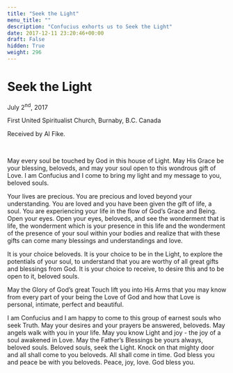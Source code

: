 ```yaml
---
title: "Seek the Light"
menu_title: ""
description: "Confucius exhorts us to Seek the Light"
date: 2017-12-11 23:20:46+00:00
draft: False
hidden: True
weight: 296
---
```

# Seek the Light

July 2<sup>nd</sup>, 2017

First United Spiritualist Church, Burnaby, B.C. Canada

Received by Al Fike.

 

May every soul be touched by God in this house of Light. May His Grace be your blessing, beloveds, and may your soul open to this wondrous gift of Love. I am Confucius and I come to bring my light and my message to you, beloved souls. 

Your lives are precious. You are precious and loved beyond your understanding. You are loved and you have been given the gift of life, a soul. You are experiencing your life in the flow of God’s Grace and Being. Open your eyes. Open your eyes, beloveds, and see the wonderment that is life, the wonderment which is your presence in this life and the wonderment of the presence of your soul within your bodies and realize that with these gifts can come many blessings and understandings and love. 

It is your choice beloveds. It is your choice to be in the Light, to explore the potentials of your soul, to understand that you are worthy of all great gifts and blessings from God. It is your choice to receive, to desire this and to be open to it, beloved souls.

May the Glory of God’s great Touch lift you into His Arms that you may know from every part of your being the Love of God and how that Love is personal, intimate, perfect and beautiful.

I am Confucius and I am happy to come to this group of earnest souls who seek Truth. May your desires and your prayers be answered, beloveds. May angels walk with you in your life. May you know Light and joy - the joy of a soul awakened in Love. May the Father’s Blessings be yours always, beloved souls. 
Beloved souls, seek the Light. Knock on that mighty door and all shall come to you beloveds. All shall come in time. God bless you and peace be with you beloveds. Peace, joy, love. God bless you.